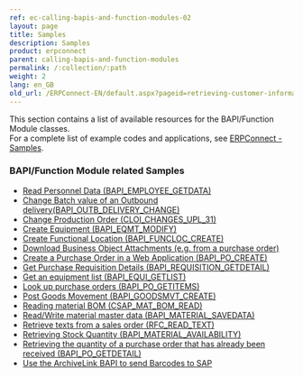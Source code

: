 ```yaml
---
ref: ec-calling-bapis-and-function-modules-02
layout: page
title: Samples
description: Samples
product: erpconnect
parent: calling-bapis-and-function-modules
permalink: /:collection/:path
weight: 2
lang: en_GB
old_url: /ERPConnect-EN/default.aspx?pageid=retrieving-customer-information-by-calling-sd-rfc-customer-get
---
```



This section contains a list of available resources for the BAPI/Function Module classes.<br>
For a complete list of example codes and applications, see [ERPConnect - Samples](https://kb.theobald-software.com/erpconnect-samples).

### BAPI/Function Module related Samples

- [Read Personnel Data (BAPI_EMPLOYEE_GETDATA)](https://kb.theobald-software.com/erpconnect-samples/call-a-bapi-bapi_employee_getdata)
- [Change Batch value of an Outbound delivery(BAPI_OUTB_DELIVERY_CHANGE)](https://kb.theobald-software.com/erpconnect-samples/change-batch-value-of-an-outbound-delivery)
- [Change Production Order (CLOI_CHANGES_UPL_31)](https://kb.theobald-software.com/erpconnect-samples/change-production-order)
- [Create Equipment (BAPI_EQMT_MODIFY)](https://kb.theobald-software.com/erpconnect-samples/create-equipment)
- [Create Functional Location (BAPI_FUNCLOC_CREATE)](https://kb.theobald-software.com/erpconnect-samples/create-functional-location)
- [Download Business Object Attachments (e.g. from a purchase order)](https://kb.theobald-software.com/erpconnect-samples/download-business-object-attachments)
- [Create a Purchase Order in a Web Application (BAPI_PO_CREATE)](https://kb.theobald-software.com/erpconnect-samples/create-a-purchase-order-in-a-web-application)
- [Get Purchase Requisition Details (BAPI_REQUISITION_GETDETAIL)](https://kb.theobald-software.com/erpconnect-samples/get-purchase-requisition-details)
- [Get an equipment list (BAPI_EQUI_GETLIST)](https://kb.theobald-software.com/erpconnect-samples/get-an-equipment-list)
- [Look up purchase orders (BAPI_PO_GETITEMS)](https://kb.theobald-software.com/erpconnect-samples/look-up-purchase-orders)
- [Post Goods Movement (BAPI_GOODSMVT_CREATE)](https://kb.theobald-software.com/erpconnect-samples/post-goods-movement)
- [Reading material BOM (CSAP_MAT_BOM_READ)](https://kb.theobald-software.com/erpconnect-samples/read-material-bom)
- [Read/Write material master data (BAPI_MATERIAL_SAVEDATA)](https://kb.theobald-software.com/erpconnect-samples/readwrite-material-master-data)
- [Retrieve texts from a sales order (RFC_READ_TEXT)](https://kb.theobald-software.com/erpconnect-samples/retrieve-texts-from-a-sales-order)
- [Retrieving Stock Quantity (BAPI_MATERIAL_AVAILABILITY)](https://kb.theobald-software.com/erpconnect-samples/retrieve-stock-quantity)
- [Retrieving the quantity of a purchase order that has already been received (BAPI_PO_GETDETAIL)](https://kb.theobald-software.com/erpconnect-samples/retrieve-the-quantity-of-a-purchase-order-that-has-already-been-received)
- [Use the ArchiveLink BAPI to send Barcodes to SAP](https://kb.theobald-software.com/erpconnect-samples/use-the-archivelink-bapi-to-send-barcodes-to-sap)
